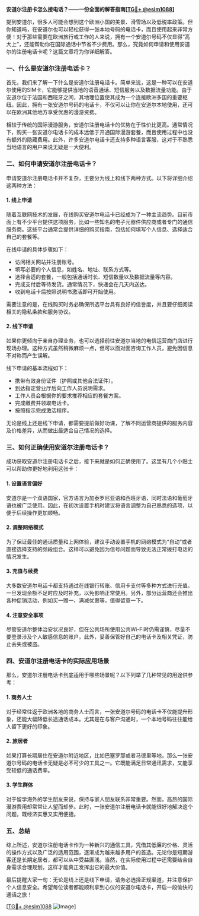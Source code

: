 **安道尔注册卡怎么接电话？——一份全面的解答指南[[TG💪+ @esim1088](https://t.me/s/esim1088)]**

提到安道尔，很多人可能会想到这个欧洲小国的美景、滑雪场以及低税率政策。但你知道吗，在安道尔也可以轻松获得一张本地号码的电话卡，而且使用起来非常方便！对于那些需要在欧洲旅行或工作的人来说，拥有一个安道尔号码不仅显得“高大上”，还能帮助你在国际通话中节省不少费用。那么，究竟如何申请和使用安道尔的注册电话卡呢？这篇文章将为你详细解答。

### 一、什么是安道尔注册电话卡？

首先，我们来了解一下什么是安道尔注册电话卡。简单来说，这是一种可以在安道尔使用的SIM卡，它能够提供当地的语音通话、短信服务以及数据流量功能。由于安道尔位于法国和西班牙之间，其地理位置使其成为一个连接欧洲多国的重要枢纽。因此，拥有一张安道尔号码的电话卡，不仅可以让你在安道尔本地使用，还可以在欧洲其他地方享受优惠的漫游资费。

相较于传统的国际漫游服务，安道尔注册电话卡的优势在于性价比更高。通常情况下，购买一张安道尔电话卡的成本远低于开通国际漫游套餐，而且使用过程中也没有额外的隐藏费用。此外，许多安道尔电话卡还支持多种语言客服，这对于不熟悉当地语言的用户来说无疑是一大便利。

### 二、如何申请安道尔注册电话卡？

申请安道尔注册电话卡并不复杂，主要分为线上和线下两种方式。以下将详细介绍这两种方法：

#### 1. 线上申请

随着互联网技术的发展，在线购买安道尔电话卡已经成为了一种主流趋势。目前市面上有不少平台提供这项服务，比如一些知名的电子元器件供应商或者专门的通信服务商。这些平台通常会提供详细的购买指南，包括如何填写个人信息、选择适合自己的套餐等。

在线申请的具体步骤如下：
- 访问相关网站并注册账号。
- 填写必要的个人信息，如姓名、地址、联系方式等。
- 选择合适的套餐，一般包括通话时长、短信数量以及数据流量等内容。
- 完成支付后等待发货。通常情况下，快递会在几天内送达。
- 收到电话卡后按照说明书激活即可开始使用。

需要注意的是，在线购买时务必确保所选平台具有良好的信誉度，并且要仔细阅读相关的隐私条款和服务协议。

#### 2. 线下申请

如果你更倾向于亲自办理业务，也可以选择前往安道尔当地的电信运营商门店进行现场办理。这种方式虽然稍微麻烦一点，但可以面对面咨询工作人员，避免因信息不对称而产生误解。

线下申请的基本流程如下：
- 携带有效身份证件（护照或其他合法证件）。
- 到达指定营业厅后向工作人员说明需求。
- 工作人员会根据你的要求推荐相应的套餐方案。
- 完成缴费并领取电话卡。
- 按照指示完成激活程序。

无论是线上还是线下申请，都需要提前做好功课，了解不同运营商提供的服务内容及价格差异，从而做出最适合自己情况的选择。

### 三、如何正确使用安道尔注册电话卡？

成功获取安道尔注册电话卡之后，接下来就是如何正确使用了。这里有几个小贴士可以帮助你更好地利用这张卡：

#### 1. 设置语言偏好
安道尔是一个双语国家，官方语言为加泰罗尼亚语和西班牙语，同时法语和葡萄牙语也被广泛使用。因此，在初次设置手机时建议将语言调整为自己熟悉的选项，以便于后续操作更加顺畅。

#### 2. 调整网络模式
为了保证最佳的通话质量和上网体验，建议手动设置手机的网络模式为“自动”或者直接选择支持的频段组合。这样可以避免因为信号问题而导致无法正常拨打电话的情况发生。

#### 3. 充值与续费
大多数安道尔电话卡都支持通过在线银行转账、信用卡支付等多种方式进行充值。一旦发现余额不足时应及时补充，以免影响正常使用。另外，部分运营商还会推出各种促销活动，例如买一赠一、满减优惠等，值得留意一下。

#### 4. 注意安全事项
尽管安道尔整体治安状况良好，但在公共场所使用公共Wi-Fi时仍需谨慎，尽量不要登录涉及个人敏感信息的账户。此外，妥善保管好自己的电话卡及相关凭证，防止丢失或被盗。

### 四、安道尔注册电话卡的实际应用场景

那么，安道尔注册电话卡到底适用于哪些场景呢？以下列举了几种常见的用途供参考：

#### 1. 商务人士
对于经常往返于欧洲各地的商务人士而言，一张安道尔号码的电话卡不仅能提升形象，还能大幅降低长途通话成本。尤其是在与客户沟通时，一个本地号码往往能给人留下更好的印象。

#### 2. 旅居者
如果打算长期居住在安道尔附近地区，比如巴塞罗那或者马德里等地，那么一张安道尔号码的电话卡无疑是必不可少的工具之一。它既能满足日常通讯需求，又能享受较低的通话费率。

#### 3. 学生群体
对于留学海外的学生朋友来说，保持与家人朋友联系非常重要。然而，高昂的国际漫游费用却常常让人望而却步。此时，一张安道尔注册电话卡就能很好地解决这个问题，既经济实惠又实用便捷。

### 五、总结

综上所述，安道尔注册电话卡作为一种新兴的通信工具，凭借其低廉的价格、灵活的操作方式以及广泛的适用范围，逐渐成为越来越多用户的首选。无论你是短期游客还是长期定居者，都可以从中受益匪浅。当然，在实际使用过程中还需要结合自身需求合理规划，这样才能真正发挥出它的最大价值。

最后提醒大家一句：无论是线上还是线下申请，请务必选择正规渠道，并注意保护个人信息安全。希望每位读者都能顺利拿到心仪的安道尔电话卡，开启一段愉快的通话之旅！

[[TG💪+ @esim1088](https://t.me/s/esim1088) ![Image](https://i.postimg.cc/4NQfJmqS/Snipaste-2025-05-13-00-14-12.png)]
